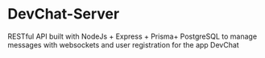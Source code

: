# DevChat-Server
RESTful API built with NodeJs + Express + Prisma+ PostgreSQL to manage messages with websockets and user registration for the app DevChat
